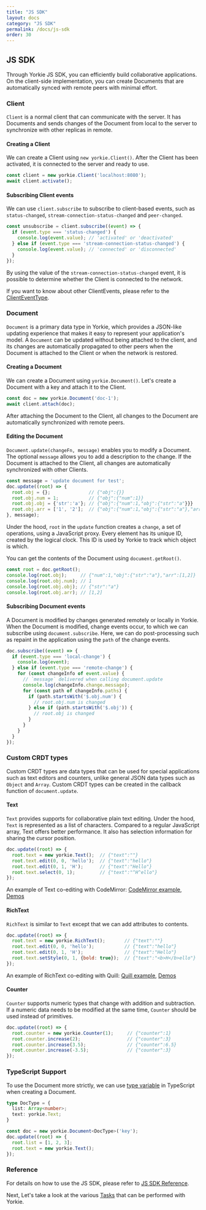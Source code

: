 ```yaml
---
title: "JS SDK"
layout: docs
category: "JS SDK"
permalink: /docs/js-sdk
order: 30
---
```


## JS SDK

Through Yorkie JS SDK, you can efficiently build collaborative applications. On the client-side implementation, you can create Documents that are automatically synced with remote peers with minimal effort.

### Client

`Client` is a normal client that can communicate with the server. It has Documents and sends changes of the Document from local to the server to synchronize with other replicas in remote.

#### Creating a Client

We can create a Client using `new yorkie.Client()`. After the Client has been activated, it is connected to the server and ready to use.

```javascript
const client = new yorkie.Client('localhost:8080');
await client.activate();
```

#### Subscribing Client events

We can use `client.subscribe` to subscribe to client-based events, such as `status-changed`, `stream-connection-status-changed` and `peer-changed`. 

```javascript
const unsubscribe = client.subscribe((event) => {
  if (event.type === 'status-changed') {
    console.log(event.value); // 'activated' or 'deactivated'
  } else if (event.type === 'stream-connection-status-changed') {
    console.log(event.value); // 'connected' or 'disconnected'
  }
});
```

By using the value of the `stream-connection-status-changed` event, it is possible to determine whether the Client is connected to the network.

If you want to know about other ClientEvents, please refer to the [ClientEventType](https://yorkie.dev/yorkie-js-sdk/yorkie-js-sdk.clienteventtype).

### Document

`Document` is a primary data type in Yorkie, which provides a JSON-like updating experience that makes it easy to represent your application's model. A `Document` can be updated without being attached to the client, and its changes are automatically propagated to other peers when the Document is attached to the Client or when the network is restored.

#### Creating a Document

We can create a Document using `yorkie.Document()`. Let's create a Document with a key and attach it to the Client.

```javascript
const doc = new yorkie.Document('doc-1');
await client.attach(doc);
```

After attaching the Document to the Client, all changes to the Document are automatically synchronized with remote peers.

#### Editing the Document

`Document.update(changeFn, message)` enables you to modify a Document. The optional `message` allows you to add a description to the change. If the Document is attached to the Client, all changes are automatically synchronized with other Clients.

```javascript
const message = 'update document for test';
doc.update((root) => {
  root.obj = {};              // {"obj":{}}
  root.obj.num = 1;           // {"obj":{"num":1}}
  root.obj.obj = {'str':'a'}; // {"obj":{"num":1,"obj":{"str":"a"}}}
  root.obj.arr = ['1', '2'];  // {"obj":{"num":1,"obj":{"str":"a"},"arr":[1,2]}}
}, message);
```

Under the hood, `root` in the `update` function creates a `change`, a set of operations, using a JavaScript proxy. Every element has its unique ID, created by the logical clock. This ID is used by Yorkie to track which object is which.

You can get the contents of the Document using `document.getRoot()`.

```javascript
const root = doc.getRoot();
console.log(root.obj);     // {"num":1,"obj":{"str":"a"},"arr":[1,2]}
console.log(root.obj.num); // 1
console.log(root.obj.obj); // {"str":"a"}
console.log(root.obj.arr); // [1,2]
```

#### Subscribing Document events

A Document is modified by changes generated remotely or locally in Yorkie. When the Document is modified, change events occur, to which we can subscribe using `document.subscribe`. Here, we can do post-processing such as repaint in the application using the `path` of the change events.

```javascript
doc.subscribe((event) => {
  if (event.type === 'local-change') {
    console.log(event);
  } else if (event.type === 'remote-change') {
    for (const changeInfo of event.value) {
      // `message` delivered when calling document.update
      console.log(changeInfo.change.message);
      for (const path of changeInfo.paths) {
        if (path.startsWith('$.obj.num') {
          // root.obj.num is changed
        } else if (path.startsWith('$.obj')) {
          // root.obj is changed
        }
      }
    }
  }
});
```

### Custom CRDT types

Custom CRDT types are data types that can be used for special applications such as text editors and counters, unlike general JSON data types such as `Object` and `Array`. Custom CRDT types can be created in the callback function of `document.update`.

#### Text

`Text` provides supports for collaborative plain text editing. Under the hood, `Text` is represented as a list of characters. Compared to a regular JavaScript array, Text offers better performance. It also has selection information for sharing the cursor position.

```javascript
doc.update((root) => {
  root.text = new yorkie.Text();  // {"text":""}
  root.text.edit(0, 0, 'hello');  // {"text":"hello"}
  root.text.edit(0, 1, 'H');      // {"text":"Hello"}
  root.text.select(0, 1);         // {"text":"^H^ello"}
});
```

An example of Text co-editing with CodeMirror: [CodeMirror example](https://github.com/yorkie-team/yorkie-js-sdk/blob/main/examples/index.html), [Demos](/demos)

#### RichText

`RichText` is similar to `Text` except that we can add attributes to contents.

```javascript
doc.update((root) => {
  root.text = new yorkie.RichText();       // {"text":""}
  root.text.edit(0, 0, 'hello');           // {"text":"hello"}
  root.text.edit(0, 1, 'H');               // {"text":"Hello"}
  root.text.setStyle(0, 1, {bold: true});  // {"text":"<b>H</b>ello"}
});
```

An example of RichText co-editing with Quill: [Quill example](https://github.com/yorkie-team/yorkie-js-sdk/blob/main/examples/quill.html), [Demos](/demos)

#### Counter
`Counter` supports numeric types that change with addition and subtraction. If a numeric data needs to be modified at the same time, `Counter` should be used instead of primitives.

```javascript
doc.update((root) => {
  root.counter = new yorkie.Counter(1);     // {"counter":1}
  root.counter.increase(2);                 // {"counter":3}
  root.counter.increase(3.5);               // {"counter":6.5}
  root.counter.increase(-3.5);              // {"counter":3}
});
```

### TypeScript Support

To use the Document more strictly, we can use [type variable](https://www.typescriptlang.org/docs/handbook/2/generics.html) in TypeScript when creating a Document.

```typescript
type DocType = {
  list: Array<number>;
  text: yorkie.Text;
}

const doc = new yorkie.Document<DocType>('key');
doc.update((root) => {
  root.list = [1, 2, 3];
  root.text = new yorkie.Text();
});
```

### Reference

For details on how to use the JS SDK, please refer to [JS SDK Reference](https://yorkie.dev/yorkie-js-sdk).

Next, Let's take a look at the various [Tasks](./tasks) that can be performed with Yorkie.
